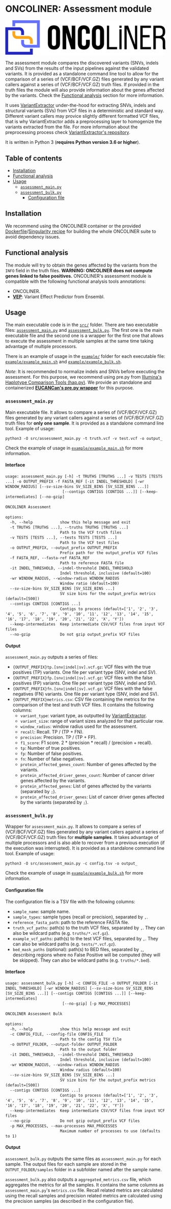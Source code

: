 # ONCOLINER: Assessment module<!-- omit in toc -->

![ONCOLINER logo](../../docs/images/ONCOLINER_LOGO_COLOR.png)

The assessment module compares the discovered variants (SNVs, indels and SVs) from the results of the input pipelines against the validated variants. It is provided as a standalone command line tool to allow for the comparison of a series of (VCF/BCF/VCF.GZ) files generated by any variant callers against a series of (VCF/BCF/VCF.GZ) truth files. If provided in the truth files the module will also provide information about the genes affected by the variants. Check the [Functional analysis](#functional-analysis) section for more information.

It uses [VariantExtractor](https://github.com/EUCANCan/variant-extractor) under-the-hood for extracting SNVs, indels and structural variants (SVs) from VCF files in a deterministic and standard way. Different variant callers may provice slightly different formatted VCF files, that is why VariantExtractor adds a preprocessing layer to homogenize the variants extracted from the file. For more information about the preprocessing process check [VariantExtractor's repository](https://github.com/EUCANCan/variant-extractor#table-of-contents).

It is written in Python 3 (**requires Python version 3.6 or higher**).

## Table of contents<!-- omit in toc -->
- [Installation](#installation)
- [Functional analysis](#functional-analysis)
- [Usage](#usage)
  - [`assessment_main.py`](#assessment_mainpy)
  - [`assessment_bulk.py`](#assessment_bulkpy)
    - [Configuration file](#configuration-file)

## Installation

We recommend using the ONCOLINER container or the provided [Dockerfile](../../Dockerfile)/[Singularity recipe](../../singularity.def) for building the whole ONCOLINER suite to avoid dependency issues.

## Functional analysis

The module will try to obtain the genes affected by the variants from the `INFO` field in the truth files. **WARNING: ONCOLINER does not compute genes linked to false positives.** ONCOLINER's assessment module is compatible with the following functional analysis tools annotations:
* ONCOLINER.
* [**VEP**](https://www.ensembl.org/info/docs/tools/vep/index.html): Variant Effect Predictor from Ensembl.


## Usage

The main executable code is in the [`src/`](./src/) folder. There are two executable files: [`assessment_main.py`](#assessment_mainpy) and [`assessment_bulk.py`](#assessment_bulkpy). The first one is the main executable file and the second one is a wrapper for the first one that allows to execute the assessment in multiple samples at the same time taking advantage of multiple processors.

There is an example of usage in the [`example/`](./example/) folder for each executable file: [`example/example_main.sh`](./example/example_main.sh) and [`example/example_bulk.sh`](./example/example_bulk.sh).

_Note_: It is recommended to normalize indels and SNVs before executing the assessment. For this purpose, we recommend using pre.py from [Illumina's Haplotype Comparison Tools (hap.py)](https://github.com/Illumina/hap.py). We provide an standalone and containerized **[EUCANCan's pre.py wrapper](https://github.com/EUCANCan/prepy-wrapper)** for this purpose.

### `assessment_main.py`

Main executable file. It allows to compare a series of (VCF/BCF/VCF.GZ) files generated by any variant callers against a series of (VCF/BCF/VCF.GZ) truth files for **only one sample**. It is provided as a standalone command line tool. Example of usage:

```
python3 -O src/assessment_main.py -t truth.vcf -v test.vcf -o output_
```

Check the example of usage in [`example/example_main.sh`](./example/example_main.sh) for more information.

#### Interface<!-- omit in toc -->
```
usage: assessment_main.py [-h] -t TRUTHS [TRUTHS ...] -v TESTS [TESTS ...] -o OUTPUT_PREFIX -f FASTA_REF [-it INDEL_THRESHOLD] [-wr WINDOW_RADIUS] [--sv-size-bins SV_SIZE_BINS [SV_SIZE_BINS ...]]
                         [--contigs CONTIGS [CONTIGS ...]] [--keep-intermediates] [--no-gzip]

ONCOLINER Assessment

options:
  -h, --help            show this help message and exit
  -t TRUTHS [TRUTHS ...], --truths TRUTHS [TRUTHS ...]
                        Path to the VCF truth files
  -v TESTS [TESTS ...], --tests TESTS [TESTS ...]
                        Path to the VCF test files
  -o OUTPUT_PREFIX, --output_prefix OUTPUT_PREFIX
                        Prefix path for the output_prefix VCF files
  -f FASTA_REF, --fasta-ref FASTA_REF
                        Path to reference FASTA file
  -it INDEL_THRESHOLD, --indel-threshold INDEL_THRESHOLD
                        Indel threshold, inclusive (default=100)
  -wr WINDOW_RADIUS, --window-radius WINDOW_RADIUS
                        Window ratio (default=100)
  --sv-size-bins SV_SIZE_BINS [SV_SIZE_BINS ...]
                        SV size bins for the output_prefix metrics (default=[500])
  --contigs CONTIGS [CONTIGS ...]
                        Contigs to process (default=['1', '2', '3', '4', '5', '6', '7', '8', '9', '10', '11', '12', '13', '14', '15', '16', '17', '18', '19', '20', '21', '22', 'X', 'Y'])
  --keep-intermediates  Keep intermediate CSV/VCF files from input VCF files
  --no-gzip             Do not gzip output_prefix VCF files
```

#### Output<!-- omit in toc -->

`assessment_main.py` outputs a series of files:
 * `{OUTPUT_PREFIX}tp.[snv|indel|sv].vcf.gz`: VCF files with the true positives (TP) variants. One file per variant type (SNV, indel and SV).
 * `{OUTPUT_PREFIX}fp.[snv|indel|sv].vcf.gz`: VCF files with the false positives (FP) variants. One file per variant type (SNV, indel and SV).
 * `{OUTPUT_PREFIX}fn.[snv|indel|sv].vcf.gz`: VCF files with the false negatives (FN) variants. One file per variant type (SNV, indel and SV).
 * `{OUTPUT_PREFIX}metrics.csv`: CSV file containing the metrics for the comparison of the test and truth VCF files. It contains the following columns:
   * `variant_type`: variant type, as outputted by [VariantExtractor](https://github.com/EUCANCan/variant-extractor).
   * `variant_size`: range of variant sizes analyzed for that particular row.
   * `window_radius`: window radius used for the assessment.
   * `recall`: Recall. TP / (TP + FN).
   * `precision`: Precision. TP / (TP + FP).
   * `f1_score`: F1 score. 2 * (precision * recall) / (precision + recall).
   * `tp`: Number of true positives.
   * `fp`: Number of false positives.
   * `fn`: Number of false negatives.
   * `protein_affected_genes_count`: Number of genes affected by the variants.
   * `protein_affected_driver_genes_count`: Number of cancer driver genes affected by the variants.
   * `protein_affected_genes`: List of genes affected by the variants (separated by `;`).
   * `protein_affected_driver_genes`: List of cancer driver genes affected by the variants (separated by `;`).

### `assessment_bulk.py`

Wrapper for `assessment_main.py`. It allows to compare a series of (VCF/BCF/VCF.GZ) files generated by any variant callers against a series of (VCF/BCF/VCF.GZ) truth files for **multiple samples**. It takes advantage of multiple processors and is also able to recover from a previous execution (if the execution was interrupted). It is provided as a standalone command line tool. Example of usage:

```
python3 -O src/assessment_main.py -c config.tsv -o output_
```

Check the example of usage in [`example/example_bulk.sh`](./example/example_bulk.sh) for more information.

#### Configuration file

The configuration file is a TSV file with the following columns:
* `sample_name`: sample name.
* `sample_types`: sample types (recall or precision), separated by `,`.
* `reference_fasta_path`: path to the reference FASTA file.
* `truth_vcf_paths`: path(s) to the truth VCF files, separated by `,`. They can also be wildcard paths (e.g. `truths/*.vcf.gz`).
* `example_vcf_paths`: path(s) to the test VCF files, separated by `,`. They can also be wildcard paths (e.g. `tests/*.vcf.gz`).
* `bed_mask_paths` (optional): path(s) to BED files, separated by `,`, describing regions where no False Positive will be computed (they will be skipped). They can also be wildcard paths (e.g. `truths/*.bed`).

#### Interface<!-- omit in toc -->
```
usage: assessment_bulk.py [-h] -c CONFIG_FILE -o OUTPUT_FOLDER [-it INDEL_THRESHOLD] [-wr WINDOW_RADIUS] [--sv-size-bins SV_SIZE_BINS [SV_SIZE_BINS ...]] [--contigs CONTIGS [CONTIGS ...]] [--keep-intermediates]
                         [--no-gzip] [-p MAX_PROCESSES]

ONCOLINER Assessment Bulk

options:
  -h, --help            show this help message and exit
  -c CONFIG_FILE, --config-file CONFIG_FILE
                        Path to the config TSV file
  -o OUTPUT_FOLDER, --output-folder OUTPUT_FOLDER
                        Path to the output folder
  -it INDEL_THRESHOLD, --indel-threshold INDEL_THRESHOLD
                        Indel threshold, inclusive (default=100)
  -wr WINDOW_RADIUS, --window-radius WINDOW_RADIUS
                        Window radius (default=100)
  --sv-size-bins SV_SIZE_BINS [SV_SIZE_BINS ...]
                        SV size bins for the output_prefix metrics (default=[500])
  --contigs CONTIGS [CONTIGS ...]
                        Contigs to process (default=['1', '2', '3', '4', '5', '6', '7', '8', '9', '10', '11', '12', '13', '14', '15', '16', '17', '18', '19', '20', '21', '22', 'X', 'Y'])
  --keep-intermediates  Keep intermediate CSV/VCF files from input VCF files
  --no-gzip             Do not gzip output_prefix VCF files
  -p MAX_PROCESSES, --max-processes MAX_PROCESSES
                        Maximum number of processes to use (defaults to 1)
```

#### Output<!-- omit in toc -->

`assessment_bulk.py` outputs the same files as `assessment_main.py` for each sample. The output files for each sample are stored in the `OUTPUT_FOLDER/samples` folder in a subfolder named after the sample name.

`assessment_bulk.py` also outputs a `aggregated_metrics.csv` file, which aggregates the metrics for all the samples. It contains the same columns as `assessment_main.py`'s `metrics.csv` file. Recall related metrics are calculated using the recall samples and precision related metrics are calculated using the precision samples (as described in the configuration file).
